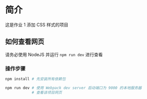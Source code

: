 # 简介

这是作业 1 添加 CSS 样式的项目

## 如何查看网页

请务必使用 NodeJS 并运行 `npm run dev` 进行查看

### 操作步骤

```bash
npm install # 先安装所有依赖包

npm run dev # 使用 Webpack dev server 启动端口为 9000 的本地服务器
            # 查看该项目网页
```